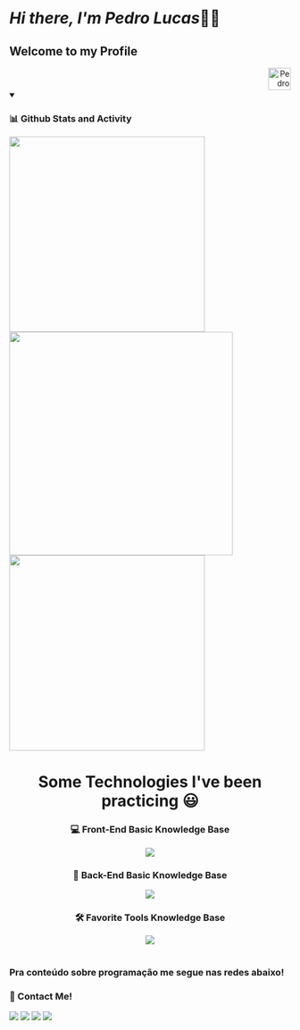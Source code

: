 <h1 align="left"><em>Hi there, I'm Pedro Lucas</em>👋🏽</h1>
<h2 align="left">Welcome to my Profile</h2>


<div  align="right">
  <img src="https://visitor-badge.feriirawann.repl.co/?username=pedrooluucas&repo=pedrooluucas&style=for-the-badge&label=Visitors&logo=OpenTelemetry&color=9c28d4&contentType=svg" alt="Pedro Lucas Github Profile Visitors" height="40px" />
</div>


<details open >
  <summary><h3><strong>📊 Github Stats and Activity</strong></h3></summary>
  <div align="left">
    <img width="350em" src="https://streak-stats.demolab.com?user=pedrooluucas&theme=radical&hide_border=true" />
    <img width="400em" src="https://github-readme-stats.vercel.app/api?username=pedrooluucas&hide=prs,issues&show_icons=true&theme=radical&rank_icon=github&locale=en&line_height=30&hide_border=true"/>
    <img width="350em" src="https://github-readme-stats.vercel.app/api/top-langs/?username=pedrooluucas&show_icons=true&theme=radical&layout=compact&locale=en&langs_count=10&hide_border=true"/>
  </div>
</details>

##
<h1 align="center">Some Technologies I've been practicing 😃</h1>
  
<div align="center">
  <h3><strong>💻 Front-End Basic Knowledge Base</strong></h3>
  <img src="https://skillicons.dev/icons?i=javascript,css,html,git" />

  <h3><strong>🚪 Back-End Basic Knowledge Base</strong></h3>
  <img src="https://skillicons.dev/icons?i=nodejs,java,python" />

  <h3><strong>🛠️ Favorite Tools Knowledge Base</strong></h3>
  <img src="https://skillicons.dev/icons?i=vscode,eclipse,github,visualstudio" /> <!--&perline=5-->
</div>

 
 <br>
 
  ### Pra conteúdo sobre programação me segue nas redes abaixo!

 <h3>🔗 Contact Me!</h3>
<div> 
  <a href="https://instagram.com/pedroo_luucaas" target="_blank"><img src="https://img.shields.io/badge/-Instagram-%23E4405F?style=for-the-badge&logo=instagram&logoColor=white" target="_blank"></a>
 <a href="https://discord.me/devzones" target="_blank"><img src="https://img.shields.io/badge/Discord-7289DA?style=for-the-badge&logo=discord&logoColor=white" target="_blank"></a> 
  <a href = "mailto:pedrooluucas2010@gmail.com"><img src="https://img.shields.io/badge/-Gmail-%23333?style=for-the-badge&logo=gmail&logoColor=white" target="_blank"></a>
  <a href="https://www.linkedin.com/in/dev-pedro-lucas-691706238/" target="_blank"><img src="https://img.shields.io/badge/-LinkedIn-%230077B5?style=for-the-badge&logo=linkedin&logoColor=white" target="_blank"></a>
  



